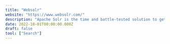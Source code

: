 ```yaml
---
title: "Websolr"
website: "https://www.websolr.com/"
description: "Apache Solr is the time and battle-tested solution to getting a scalable, production-grade search engine up on your application. And because it’s open source it’s both affordable and customizable."
date: 2022-10-01T00:00:00.000Z
draft: false
tool: ["Search"]
---
```

